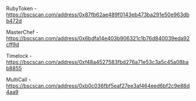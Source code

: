 RubyToken - https://bscscan.com/address/0x87fb62ae489f0143eb473ba291e50e963dbb472d

MasterChef - https://bscscan.com/address/0x6bdfa14e403b906321c1b76d840039eda92cff9d

Timelock - https://bscscan.com/address/0xf48a4527583fbd276a71e53c3a5c45a08bab8855

MultiCall - https://bscscan.com/address/0xb0c036fbf5eaf27ee3af464eed6bf2c9e88d4aa9
